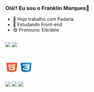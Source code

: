 ### Olá!! Eu sou o Franklin Marques👋

- 🔭 Hoje trabalho com Padaria.
- 🌱 Estudando Front-end
- 😄 Pronouns: Ele/dele

##

 <div>
   <img height="180cm" src="https://github-readme-stats.vercel.app/api?username=Frankzin&show_icons=true&theme=radical"/>
   <img height="180cm" src="https://github-readme-stats.vercel.app/api/top-langs/?username=Frankzin&layout=compact&lang_count16&theme=radical"/>
 </div>

##

<div style="display: inline_block"><br>
  <img align="center" alt="Rafa-HTML" height="30" width="40" src="https://raw.githubusercontent.com/devicons/devicon/master/icons/html5/html5-original.svg">
  <img align="center" alt="Rafa-CSS" height="30" width="40" src="https://raw.githubusercontent.com/devicons/devicon/master/icons/css3/css3-original.svg">
</div>

##

  <div> 
  <a href="https://instagram.com/_fraank" target="_blank"><img src="https://img.shields.io/badge/-Instagram-%23E4405F?style=for-the-badge&logo=instagram&logoColor=white" target="_blank"></a>
  <a href = "mailto:nasmaklin@outlook.com"><img src="https://img.shields.io/badge/-Gmail-%23333?style=for-the-badge&logo=gmail&logoColor=white" target="_blank"></a>
  <a href="https://www.linkedin.com/in/franklin-marques-do-nascimento-0b75061a2/" target="_blank"><img src="https://img.shields.io/badge/-LinkedIn-%230077B5?style=for-the-badge&logo=linkedin&logoColor=white" target="_blank"></a> 
</div>
